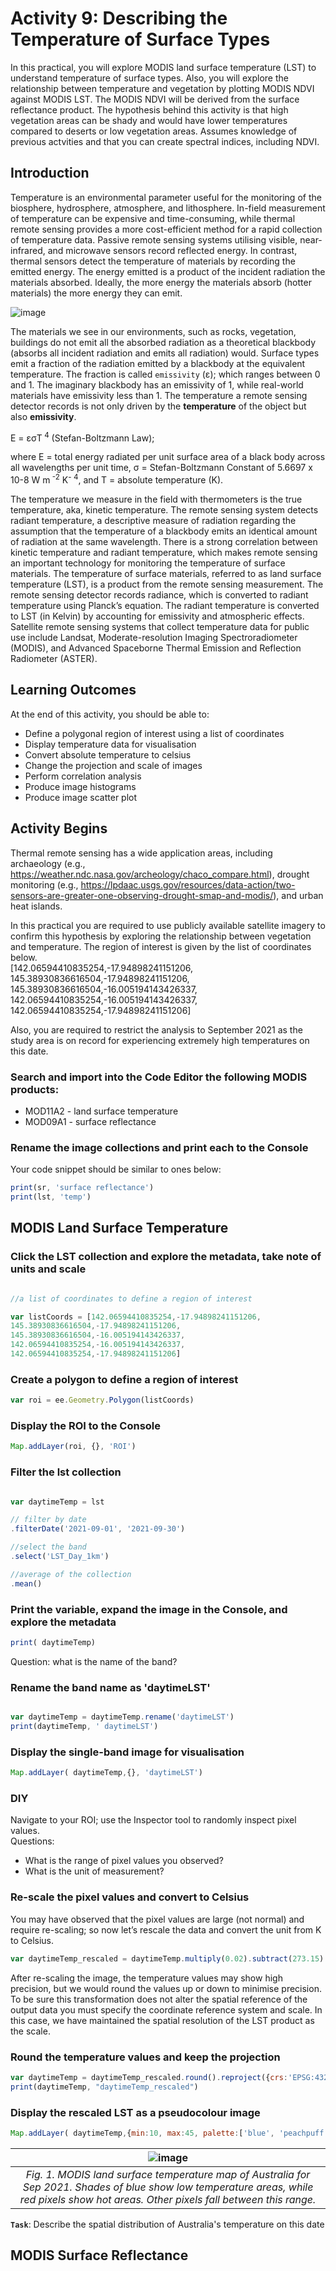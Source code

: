 # Activity 9: Describing the Temperature of Surface Types

In this practical, you will explore MODIS land surface temperature (LST) to understand temperature of surface types. Also, you will explore the relationship between temperature and vegetation by plotting MODIS NDVI against MODIS LST. The MODIS NDVI will be derived from the surface reflectance product. The hypothesis behind this activity is that high vegetation areas can be shady and would have lower temperatures compared to deserts or low vegetation areas. 
Assumes knowledge of previous actvities and that you can create spectral indices, including NDVI.

## Introduction
Temperature is an environmental parameter useful for the monitoring of the biosphere, hydrosphere, atmosphere, and lithosphere. In-field measurement of temperature can be expensive and time-consuming, while thermal remote sensing provides a more cost-efficient method for a rapid collection of temperature data. Passive remote sensing systems utilising visible, near-infrared, and microwave sensors record reflected energy. In contrast, thermal sensors detect the temperature of materials by recording the emitted energy. The energy emitted is a product of the incident radiation the materials absorbed. Ideally, the more energy the materials absorb (hotter materials) the more energy they can emit.


![image](https://github.com/user-attachments/assets/c808f19c-dca0-4ab1-b787-62d953088403)




The materials we see in our environments, such as rocks, vegetation, buildings do not emit all the absorbed radiation as a theoretical blackbody (absorbs all incident radiation and emits all radiation) would. Surface types emit a fraction of the radiation emitted by a blackbody at the equivalent temperature. The fraction is called `emissivity` (ε); which ranges between 0 and 1. The imaginary blackbody has an emissivity of 1, while real-world materials have emissivity less than 1. The temperature a remote sensing detector records is not only driven by the **temperature** of the object but also **emissivity**.


E =  εσT<sup> 4</sup>  (Stefan-Boltzmann Law); 

where E = total energy radiated per unit surface area of a black body across all wavelengths per unit time, σ =  Stefan-Boltzmann Constant of 5.6697 x 10-8 W m<sup> -2</sup> K<sup>- 4</sup>, and T = absolute temperature (K). 

The temperature we measure in the field with thermometers is the true temperature, aka, kinetic temperature. The remote sensing system detects radiant temperature, a descriptive measure of radiation regarding the assumption that the temperature of a blackbody emits an identical amount of radiation at the same wavelength. There is a strong correlation between kinetic temperature and radiant temperature, which makes remote sensing an important technology for monitoring the temperature of surface materials. The temperature of surface materials, referred to as land surface temperature (LST), is a product from the remote sensing measurement. The remote sensing detector records radiance, which is converted to radiant temperature using Planck’s equation. The radiant temperature is converted to LST (in Kelvin) by accounting for emissivity and atmospheric effects.
Satellite remote sensing systems that collect temperature data for public use include Landsat, Moderate-resolution Imaging Spectroradiometer (MODIS), and Advanced Spaceborne Thermal Emission and Reflection Radiometer (ASTER).


## Learning Outcomes

At the end of this activity, you should be able to: <br>
- Define a polygonal region of interest using a list of coordinates
- Display temperature data for visualisation
- Convert absolute temperature to celsius 
- Change the projection and scale of images
- Perform correlation analysis
- Produce image histograms
- Produce image scatter plot


## Activity Begins

Thermal remote sensing has a wide application areas, including archaeology (e.g., https://weather.ndc.nasa.gov/archeology/chaco_compare.html), drought monitoring (e.g., https://lpdaac.usgs.gov/resources/data-action/two-sensors-are-greater-one-observing-drought-smap-and-modis/), and urban heat islands. 

In this practical you are required to use publicly available satellite imagery to confirm this hypothesis by exploring the relationship between vegetation and temperature. The region of interest is given by the list of coordinates below. <br>
[142.06594410835254,-17.94898241151206, <br>
145.38930836616504,-17.94898241151206, <br>
145.38930836616504,-16.005194143426337, <br>
142.06594410835254,-16.005194143426337, <br>
142.06594410835254,-17.94898241151206]

Also, you are required to restrict the analysis to September 2021 as the study area is on record for experiencing extremely high temperatures on this date.

### Search and import into the Code Editor the following MODIS products:
- MOD11A2 - land surface temperature
- MOD09A1 - surface reflectance

### Rename the image collections and print each to the Console

Your code snippet should be similar to ones below:

```JavaScript 
print(sr, 'surface reflectance')
print(lst, 'temp')
````

## MODIS Land Surface Temperature


### Click the LST collection and explore the metadata, take note of units and scale

```JavaScript

//a list of coordinates to define a region of interest

var listCoords = [142.06594410835254,-17.94898241151206,
145.38930836616504,-17.94898241151206,
145.38930836616504,-16.005194143426337,
142.06594410835254,-16.005194143426337,
142.06594410835254,-17.94898241151206]

```

### Create a polygon to define a region of interest

```JavaScript
var roi = ee.Geometry.Polygon(listCoords)
```

### Display the ROI to the Console

```JavaScript
Map.addLayer(roi, {}, 'ROI')
```

### Filter the lst collection

```JavaScript

var daytimeTemp = lst

// filter by date
.filterDate('2021-09-01', '2021-09-30')

//select the band
.select('LST_Day_1km')

//average of the collection
.mean()

```


### Print the variable, expand the image in the Console, and explore the metadata


```JavaScript
print( daytimeTemp)
```

Question: what is the name of the band?

### Rename the band name as 'daytimeLST'

```JavaScript

var daytimeTemp = daytimeTemp.rename('daytimeLST')
print(daytimeTemp, ' daytimeLST')

```

### Display the single-band image for visualisation

```JavaScript
Map.addLayer( daytimeTemp,{}, 'daytimeLST')

```

### DIY

Navigate to your ROI; use the Inspector tool to randomly inspect pixel values. <br>
Questions: <br>
- What is the range of pixel values you observed? <br>
- What is the unit of measurement? 


### Re-scale the pixel values and convert to Celsius

You may have observed that the pixel values are large (not normal) and require re-scaling; so now let’s rescale the data and convert the unit from K to Celsius.

```JavaScript
var daytimeTemp_rescaled = daytimeTemp.multiply(0.02).subtract(273.15)
```

After re-scaling the image, the temperature values may show high precision, but we would round the values up or down to minimise precision. To be sure this transformation does not alter the spatial reference of the output data you must specify the coordinate reference system and scale. In this case, we have maintained the spatial resolution of the LST product as the scale.


### Round the temperature values and keep the projection

```JavaScript
var daytimeTemp = daytimeTemp_rescaled.round().reproject({crs:'EPSG:4326', scale:1000.0})
print(daytimeTemp, "daytimeTemp_rescaled")
```


### Display the rescaled LST as a pseudocolour image

```JavaScript
Map.addLayer( daytimeTemp,{min:10, max:45, palette:['blue', 'peachpuff', 'yellow', 'orange', 'red']}, 'daytimeLST')
```

![image](https://github.com/user-attachments/assets/2f384da7-7111-4f1d-8808-e0cd646284a6) |
|:--:|
| *Fig. 1. MODIS land surface temperature map of Australia for Sep 2021. Shades of blue show low temperature areas, while red pixels show hot areas. Other pixels fall between this range.*|






**`Task`**: Describe the spatial distribution of Australia's temperature on this date



## MODIS Surface Reflectance












